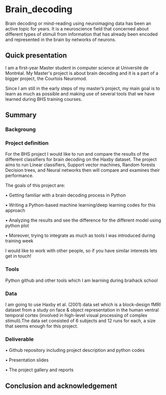 # Brain_decoding
Brain decoding or mind-reading using neuroimaging data has been an active topic for years. It is a neuroscience field that concerned about different types of stimuli from information that has already been encoded and represented in the brain by networks of neurons. 
## Quick presentation
I am a first-year Master student in computer science at Université de Montréal. My Master's project is about brain decoding and it is a part of a bigger project, the Courtois Neuromod. 

Since I am still in the early steps of my master’s project, my main goal is to learn as much as possible and making use of several tools that we have learned during BHS training courses.

## Summary
### Backgroung

### Project definition
For the BHS project I would like to run and compare the results of the different classifiers for brain decoding on the Haxby dataset.
The project aims to run Linear classifiers, Support vector machines, Random forests Decision trees, and Neural networks then will compare and examines their performance.

The goals of this project are:

•	Getting familiar with a brain decoding process in Python

•	Writing a Python-based machine learning/deep learning codes for this approach

•	Analyzing the results and see the difference for the different model using python plot

•	Moreover, trying to integrate as much as tools I was introduced during training week

I would like to work with other people, so if you have similar interests lets get in touch!

### Tools
Python github and other tools which I am learning during braihack school
### Data
I am going to use Haxby et al. (2001) data set which is a block-design fMRI dataset from a study on face & object representation in the human ventral temporal cortex (involved in high-level visual processing of complex stimuli).The data set consisted of 6 subjects and 12 runs for each, a size that seems enough for this project.
### Deliverable
•	Github repository including project description and python codes

•	Presentation slides

•	The project gallery and reports

## Conclusion and acknowledgement
